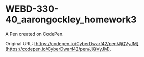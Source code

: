 # WEBD-330-40_aarongockley_homework3

A Pen created on CodePen.

Original URL: [https://codepen.io/CyberDwarf42/pen/JjQVyJM](https://codepen.io/CyberDwarf42/pen/JjQVyJM).

